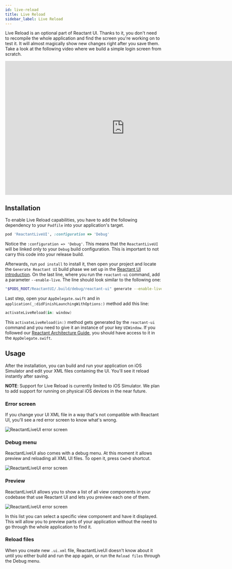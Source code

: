 ```yaml
---
id: live-reload
title: Live Reload
sidebar_label: Live Reload
---
```

Live Reload is an optional part of Reactant UI. Thanks to it, you don't need to recompile the whole application and find the screen you're working on to test it. It will almost magically show new changes right after you save them. Take a look at the following video where we build a simple login screen from scratch.

<iframe width="768" height="432" src="https://www.youtube.com/embed/iZ3lA7Lyd3E" frameborder="0" allowfullscreen></iframe>

## Installation
To enable Live Reload capabilities, you have to add the following dependency to your `Podfile` into your application's target.

```ruby
pod 'ReactantLiveUI', :configuration => 'Debug'
```

Notice the `:configuration => 'Debug'`. This means that the `ReactantLiveUI` will be linked only to your `Debug` build configuration. This is important to not carry this code into your release build.

Afterwards, run `pod install` to install it, then open your project and locate the `Generate Reactant UI` build phase we set up in the [Reactant UI introduction](reactant-ui/introduction.md). On the last line, where you run the `reactant-ui` command, add a parameter `--enable-live`. The line should look similar to the following one:

```sh
"$PODS_ROOT/ReactantUI/.build/debug/reactant-ui" generate --enable-live --inputPath="$PROJECT_DIR/Application/" --outputFile="$SRCROOT/Application/Generated/GeneratedUI.swift" --xcodeprojPath="$PROJECT_DIR/ReactantUI.xcodeproj"
```

Last step, open your `AppDelegate.swift` and in `application(_:didFinishLaunchingWithOptions:)` method add this line:

```swift
activateLiveReload(in: window)
```

This `activateLiveReload(in:)` method gets generated by the `reactant-ui` command and you need to give it an instance of your key `UIWindow`. If you followed our [Reactant Architecture Guide](getting-started/architecture.md), you should have access to it in the `AppDelegate.swift`.

## Usage

After the installation, you can build and run your application on iOS Simulator and edit your XML files containing the UI. You'll see it reload instantly after saving.

**NOTE**: Support for Live Reload is currently limited to iOS Simulator. We plan to add support for running on physical iOS devices in the near future.

### Error screen

If you change your UI XML file in a way that's not compatible with Reactant UI, you'll see a red error screen to know what's wrong.

![ReactantLiveUI error screen](assets/ReactantLiveUIError.png)

### Debug menu
ReactantLiveUI also comes with a debug menu. At this moment it allows preview and reloading all XML UI files. To open it, press `Cmd+D` shortcut.

![ReactantLiveUI error screen](assets/ReactantLiveUIDebug.png)

### Preview
ReactantLiveUI allows you to show a list of all view components in your codebase that use Reactant UI and lets you preview each one of them.

![ReactantLiveUI error screen](assets/ReactantLiveUIPreview.png)

In this list you can select a specific view component and have it displayed. This will allow you to preview parts of your application without the need to go through the whole application to find it.

### Reload files
When you create new `.ui.xml` file, ReactantLiveUI doesn't know about it until you either build and run the app again, or run the `Reload files` through the Debug menu.
